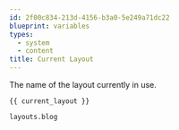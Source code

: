 ```yaml
---
id: 2f00c834-213d-4156-b3a0-5e249a71dc22
blueprint: variables
types:
  - system
  - content
title: Current Layout
---
```

The name of the layout currently in use.

```
{{ current_layout }}
```

```html
layouts.blog
```

